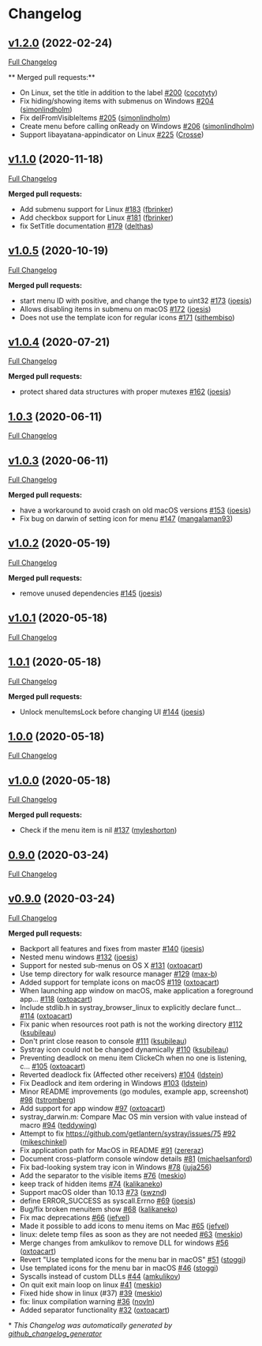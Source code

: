 # Changelog

## [v1.2.0](https://github.com/getlantern/systray/tree/v1.2.0) (2022-02-24)

[Full Changelog](https://github.com/getlantern/systray/compare/v1.1.0...v1.2.0)

** Merged pull requests:**

- On Linux, set the title in addition to the label [\#200](https://github.com/getlantern/systray/pull/200) ([cocotyty](https://github.com/cocotyty))
- Fix hiding/showing items with submenus on Windows [\#204](https://github.com/getlantern/systray/pull/204) ([simonlindholm](https://github.com/simonlindholm))
- Fix delFromVisibleItems [\#205](https://github.com/getlantern/systray/pull/205) ([simonlindholm](https://github.com/simonlindholm))
- Create menu before calling onReady on Windows [\#206](https://github.com/getlantern/systray/pull/206) ([simonlindholm](https://github.com/simonlindholm))
- Support libayatana-appindicator on Linux [\#225](https://github.com/getlantern/systray/pull/225) ([Crosse](https://github.com/Crosse))

## [v1.1.0](https://github.com/getlantern/systray/tree/v1.1.0) (2020-11-18)

[Full Changelog](https://github.com/getlantern/systray/compare/v1.0.5...v1.1.0)

**Merged pull requests:**

- Add submenu support for Linux [\#183](https://github.com/getlantern/systray/pull/183) ([fbrinker](https://github.com/fbrinker))
- Add checkbox support for Linux [\#181](https://github.com/getlantern/systray/pull/181) ([fbrinker](https://github.com/fbrinker))
- fix SetTitle documentation [\#179](https://github.com/getlantern/systray/pull/179) ([delthas](https://github.com/delthas))

## [v1.0.5](https://github.com/getlantern/systray/tree/v1.0.5) (2020-10-19)

[Full Changelog](https://github.com/getlantern/systray/compare/v1.0.4...v1.0.5)

**Merged pull requests:**

- start menu ID with positive, and change the type to uint32 [\#173](https://github.com/getlantern/systray/pull/173) ([joesis](https://github.com/joesis))
- Allows disabling items in submenu on macOS [\#172](https://github.com/getlantern/systray/pull/172) ([joesis](https://github.com/joesis))
- Does not use the template icon for regular icons [\#171](https://github.com/getlantern/systray/pull/171) ([sithembiso](https://github.com/sithembiso))

## [v1.0.4](https://github.com/getlantern/systray/tree/v1.0.4) (2020-07-21)

[Full Changelog](https://github.com/getlantern/systray/compare/1.0.3...v1.0.4)

**Merged pull requests:**

- protect shared data structures with proper mutexes [\#162](https://github.com/getlantern/systray/pull/162) ([joesis](https://github.com/joesis))

## [1.0.3](https://github.com/getlantern/systray/tree/1.0.3) (2020-06-11)

[Full Changelog](https://github.com/getlantern/systray/compare/v1.0.3...1.0.3)

## [v1.0.3](https://github.com/getlantern/systray/tree/v1.0.3) (2020-06-11)

[Full Changelog](https://github.com/getlantern/systray/compare/v1.0.2...v1.0.3)

**Merged pull requests:**

- have a workaround to avoid crash on old macOS versions [\#153](https://github.com/getlantern/systray/pull/153) ([joesis](https://github.com/joesis))
- Fix bug on darwin of setting icon for menu [\#147](https://github.com/getlantern/systray/pull/147) ([mangalaman93](https://github.com/mangalaman93))

## [v1.0.2](https://github.com/getlantern/systray/tree/v1.0.2) (2020-05-19)

[Full Changelog](https://github.com/getlantern/systray/compare/v1.0.1...v1.0.2)

**Merged pull requests:**

- remove unused dependencies [\#145](https://github.com/getlantern/systray/pull/145) ([joesis](https://github.com/joesis))

## [v1.0.1](https://github.com/getlantern/systray/tree/v1.0.1) (2020-05-18)

[Full Changelog](https://github.com/getlantern/systray/compare/1.0.1...v1.0.1)

## [1.0.1](https://github.com/getlantern/systray/tree/1.0.1) (2020-05-18)

[Full Changelog](https://github.com/getlantern/systray/compare/1.0.0...1.0.1)

**Merged pull requests:**

- Unlock menuItemsLock before changing UI [\#144](https://github.com/getlantern/systray/pull/144) ([joesis](https://github.com/joesis))

## [1.0.0](https://github.com/getlantern/systray/tree/1.0.0) (2020-05-18)

[Full Changelog](https://github.com/getlantern/systray/compare/v1.0.0...1.0.0)

## [v1.0.0](https://github.com/getlantern/systray/tree/v1.0.0) (2020-05-18)

[Full Changelog](https://github.com/getlantern/systray/compare/0.9.0...v1.0.0)

**Merged pull requests:**

- Check if the menu item is nil [\#137](https://github.com/getlantern/systray/pull/137) ([myleshorton](https://github.com/myleshorton))

## [0.9.0](https://github.com/getlantern/systray/tree/0.9.0) (2020-03-24)

[Full Changelog](https://github.com/getlantern/systray/compare/v0.9.0...0.9.0)

## [v0.9.0](https://github.com/getlantern/systray/tree/v0.9.0) (2020-03-24)

[Full Changelog](https://github.com/getlantern/systray/compare/8e63b37ef27d94f6db79c4ffb941608e8f0dc2f9...v0.9.0)

**Merged pull requests:**

- Backport all features and fixes from master [\#140](https://github.com/getlantern/systray/pull/140) ([joesis](https://github.com/joesis))
- Nested menu windows [\#132](https://github.com/getlantern/systray/pull/132) ([joesis](https://github.com/joesis))
- Support for nested sub-menus on OS X [\#131](https://github.com/getlantern/systray/pull/131) ([oxtoacart](https://github.com/oxtoacart))
- Use temp directory for walk resource manager [\#129](https://github.com/getlantern/systray/pull/129) ([max-b](https://github.com/max-b))
- Added support for template icons on macOS [\#119](https://github.com/getlantern/systray/pull/119) ([oxtoacart](https://github.com/oxtoacart))
- When launching app window on macOS, make application a foreground app… [\#118](https://github.com/getlantern/systray/pull/118) ([oxtoacart](https://github.com/oxtoacart))
- Include stdlib.h in systray\_browser\_linux to explicitly declare funct… [\#114](https://github.com/getlantern/systray/pull/114) ([oxtoacart](https://github.com/oxtoacart))
- Fix panic when resources root path is not the working directory [\#112](https://github.com/getlantern/systray/pull/112) ([ksubileau](https://github.com/ksubileau))
- Don't print close reason to console [\#111](https://github.com/getlantern/systray/pull/111) ([ksubileau](https://github.com/ksubileau))
- Systray icon could not be changed dynamically [\#110](https://github.com/getlantern/systray/pull/110) ([ksubileau](https://github.com/ksubileau))
- Preventing deadlock on menu item ClickeCh when no one is listening, c… [\#105](https://github.com/getlantern/systray/pull/105) ([oxtoacart](https://github.com/oxtoacart))
- Reverted deadlock fix \(Affected other receivers\) [\#104](https://github.com/getlantern/systray/pull/104) ([ldstein](https://github.com/ldstein))
- Fix Deadlock and item ordering in Windows [\#103](https://github.com/getlantern/systray/pull/103) ([ldstein](https://github.com/ldstein))
- Minor README improvements \(go modules, example app, screenshot\) [\#98](https://github.com/getlantern/systray/pull/98) ([tstromberg](https://github.com/tstromberg))
- Add support for app window [\#97](https://github.com/getlantern/systray/pull/97) ([oxtoacart](https://github.com/oxtoacart))
- systray\_darwin.m: Compare Mac OS min version with value instead of macro [\#94](https://github.com/getlantern/systray/pull/94) ([teddywing](https://github.com/teddywing))
- Attempt to fix https://github.com/getlantern/systray/issues/75 [\#92](https://github.com/getlantern/systray/pull/92) ([mikeschinkel](https://github.com/mikeschinkel))
- Fix application path for MacOS in README [\#91](https://github.com/getlantern/systray/pull/91) ([zereraz](https://github.com/zereraz))
- Document cross-platform console window details [\#81](https://github.com/getlantern/systray/pull/81) ([michaelsanford](https://github.com/michaelsanford))
- Fix bad-looking system tray icon in Windows [\#78](https://github.com/getlantern/systray/pull/78) ([juja256](https://github.com/juja256))
- Add the separator to the visible items [\#76](https://github.com/getlantern/systray/pull/76) ([meskio](https://github.com/meskio))
- keep track of hidden items [\#74](https://github.com/getlantern/systray/pull/74) ([kalikaneko](https://github.com/kalikaneko))
- Support macOS older than 10.13 [\#73](https://github.com/getlantern/systray/pull/73) ([swznd](https://github.com/swznd))
- define ERROR\_SUCCESS as syscall.Errno [\#69](https://github.com/getlantern/systray/pull/69) ([joesis](https://github.com/joesis))
- Bug/fix broken menuitem show [\#68](https://github.com/getlantern/systray/pull/68) ([kalikaneko](https://github.com/kalikaneko))
- Fix mac deprecations [\#66](https://github.com/getlantern/systray/pull/66) ([jefvel](https://github.com/jefvel))
- Made it possible to add icons to menu items on Mac [\#65](https://github.com/getlantern/systray/pull/65) ([jefvel](https://github.com/jefvel))
- linux: delete temp files as soon as they are not needed [\#63](https://github.com/getlantern/systray/pull/63) ([meskio](https://github.com/meskio))
- Merge changes from amkulikov to remove DLL for windows [\#56](https://github.com/getlantern/systray/pull/56) ([oxtoacart](https://github.com/oxtoacart))
- Revert "Use templated icons for the menu bar in macOS" [\#51](https://github.com/getlantern/systray/pull/51) ([stoggi](https://github.com/stoggi))
- Use templated icons for the menu bar in macOS [\#46](https://github.com/getlantern/systray/pull/46) ([stoggi](https://github.com/stoggi))
- Syscalls instead of custom DLLs [\#44](https://github.com/getlantern/systray/pull/44) ([amkulikov](https://github.com/amkulikov))
- On quit exit main loop on linux [\#41](https://github.com/getlantern/systray/pull/41) ([meskio](https://github.com/meskio))
- Fixed hide show in linux \(\#37\) [\#39](https://github.com/getlantern/systray/pull/39) ([meskio](https://github.com/meskio))
- fix: linux compilation warning [\#36](https://github.com/getlantern/systray/pull/36) ([novln](https://github.com/novln))
- Added separator functionality [\#32](https://github.com/getlantern/systray/pull/32) ([oxtoacart](https://github.com/oxtoacart))



\* *This Changelog was automatically generated by [github_changelog_generator](https://github.com/github-changelog-generator/github-changelog-generator)*
